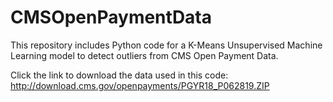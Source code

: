 # CMSOpenPaymentData

This repository includes Python code for a K-Means Unsupervised Machine Learning model to detect outliers from CMS Open Payment Data.

Click the link to download the data used in this code: http://download.cms.gov/openpayments/PGYR18_P062819.ZIP

